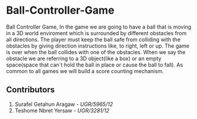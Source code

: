 # Ball-Controller-Game
Ball Controller Game, In the game we are going to have a ball that is moving in a 3D world enviroment which is surrounded by different obstacles from all directions. The player must keep the ball safe from colliding with the obstacles by giving direction instructions like, to right, left or up. The game is over when the ball collides with one of the obstacles. When we say the obstacle we are referring to a 3D object(like a box) or an empty space(space that can`t hold the ball in place or cause the ball to fall). As common to all games we will build a score counting mechanism.

## Contributors
1. Surafel Getahun Aragaw - *UGR/5965/12*
2. Teshome Nbret Yersaw - *UGR/3281/12*
